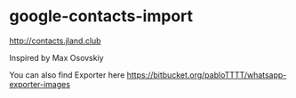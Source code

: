 # google-contacts-import


http://contacts.jland.club

Inspired by Max Osovskiy


You can also find Exporter here https://bitbucket.org/pabloTTTT/whatsapp-exporter-images
